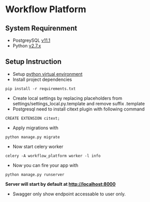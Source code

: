 # Workflow Platform

## System Requirenment
- PostgreySQL [v11.1](https://www.postgresql.org/download/)
- Python [v2.7.x](https://www.python.org/download/releases/2.7/)

## Setup Instruction
- Setup [python virtual environment](https://virtualenvwrapper.readthedocs.io/en/latest/)
- Install project dependencies
```
pip install -r requirements.txt
```
- Create local settings by replacing placeholders from settings/settings_local.py.template and remove suffix .template
- Postgresql need to install citext plugin with following command
```
CREATE EXTENSION citext;
```
- Apply migrations with
```
python manage.py migrate
```
- Now start celery worker
```
celery -A workflow_platform worker -l info
```
- Now you can fire your app with
```
python manage.py runserver
```
**Server will start by default at [http://localhost:8000](http://localhost:8000/api/docs)**
- Swagger only show endpoint accessable to user only.
